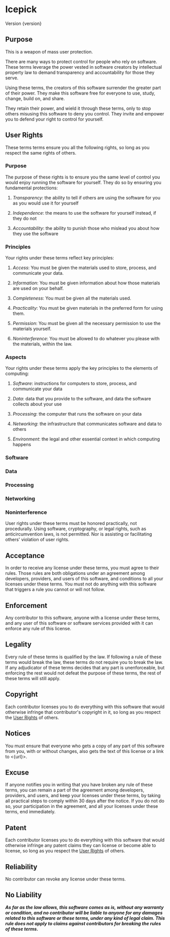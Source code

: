 # Icepick
Version {version}

## Purpose
This is a weapon of mass user protection.

There are many ways to protect control for people who rely on software.  These terms leverage the power vested in software creators by intellectual property law to demand transparency and accountability for those they serve.

Using these terms, the creators of this software surrender the greater part of their power.  They make this software free for everyone to use, study, change, build on, and share.

They retain their power, and wield it through these terms, only to stop others misusing this software to deny you control.  They invite and empower you to defend your right to control for yourself.

## <a id="user-rights">User Rights</a>
These terms terms ensure you all the following rights, so long as you respect the same rights of others.

### Purpose
The purpose of these rights is to ensure you the same level of control you would enjoy running the software for yourself.  They do so by ensuring you fundamental protections:

1.  _Transparency_: the ability to tell if others are using the software for you as you would use it for yourself

2.  _Independence_: the means to use the software for yourself instead, if they do not

3.  _Accountability_: the ability to punish those who mislead you about how they use the software

### Principles
Your rights under these terms reflect key principles:

1.  _Access_:  You must be given the materials used to store, process, and communicate your data.

2.  _Information_:  You must be given information about how those materials are used on your behalf.

3.  _Completeness_:  You must be given all the materials used.

4.  _Practicality_:  You must be given materials in the preferred form for using them.

5.  _Permission_:  You must be given all the necessary permission to use the materials yourself.

6. _Noninterference_:  You must be allowed to do whatever you please with the materials, within the law.

### Aspects
Your rights under these terms apply the key principles to the elements of computing:

1.  _Software_:  instructions for computers to store, process, and communicate your data

2.  _Data_:  data that you provide to the software, and data the software collects about your use 

3.  _Processing_:  the computer that runs the software on your data

4.  _Networking_:  the infrastructure that communicates software and data to others

5.  _Environment_: the legal and other essential context in which computing happens

### Software
<!-- TODO -->

### Data
<!-- TODO -->

### Processing
<!-- TODO -->

### Networking
<!-- TODO -->

### Noninterference
User rights under these terms must be honored practically, not procedurally.  Using software, cryptography, or legal rights, such as anticircumvention laws, is not permitted.  Nor is assisting or facilitating others' violation of user rights.

## Acceptance
In order to receive any license under these terms, you must agree to their rules.  Those rules are both obligations under an agreement among developers, providers, and users of this software, and conditions to all your licenses under these terms.  You must not do anything with this software that triggers a rule you cannot or will not follow.

## Enforcement
Any contributor to this software, anyone with a license under these terms, and any user of this software or software services provided with it can enforce any rule of this license.

## Legality
Every rule of these terms is qualified by the law.  If following a rule of these terms would break the law, these terms do not require you to break the law.  If any adjudicator of these terms decides that any part is unenforceable, but enforcing the rest would not defeat the purpose of these terms, the rest of these terms will still apply.

## Copyright
Each contributor licenses you to do everything with this software that would otherwise infringe that contributor's copyright in it, so long as you respect the [User Rights](#user-rights) of others.

## Notices
You must ensure that everyone who gets a copy of any part of this software from you, with or without changes, also gets the text of this license or a link to <{url}>.

## Excuse
If anyone notifies you in writing that you have broken any rule of these terms, you can remain a part of the agreement among developers, providers, and users, and keep your licenses under these terms, by taking all practical steps to comply within 30 days after the notice.  If you do not do so, your participation in the agreement, and all your licenses under these terms, end immediately.

## Patent
Each contributor licenses you to do everything with this software that would otherwise infringe any patent claims they can license or become able to license, so long as you respect the [User Rights](#user-rights) of others.

## Reliability
No contributor can revoke any license under these terms.

## No Liability
***As far as the law allows, this software comes as is, without any warranty or condition, and no contributor will be liable to anyone for any damages related to this software or these terms, under any kind of legal claim.  This rule does not apply to claims against contributors for breaking the rules of these terms.***
